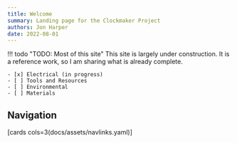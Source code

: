 ```yaml
---
title: Welcome
summary: Landing page for the Clockmaker Project
authors: Jon Harper
date: 2022-08-01
---
```


!!! todo "TODO: Most of this site"
    This site is largely under construction. It is a reference work, so I am sharing what is already complete.

    - [x] Electrical (in progress)
    - [ ] Tools and Resources
    - [ ] Environmental
    - [ ] Materials


## Navigation

[cards cols=3(docs/assets/navlinks.yaml)]
